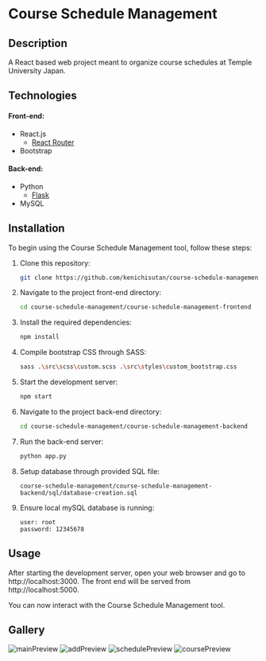 # Course Schedule Management

## Description

A React based web project meant to organize course schedules at Temple University Japan.

## Technologies

#### Front-end:
- React.js
  - [React Router](https://reactrouter.com/)
- Bootstrap
#### Back-end:
- Python
  - [Flask](https://flask.palletsprojects.com/en/)
- MySQL

## Installation

To begin using the Course Schedule Management tool, follow these steps:

1. Clone this repository:
   ```bash
   git clone https://github.com/kenichisutan/course-schedule-management.git
    ```

2. Navigate to the project front-end directory:
   ```bash
   cd course-schedule-management/course-schedule-management-frontend
    ```

3. Install the required dependencies:
    ```bash
   npm install
    ```
   
4. Compile bootstrap CSS through SASS:
    ```bash
    sass .\src\scss\custom.scss .\src\styles\custom_bootstrap.css
    ```

5. Start the development server:
    ```bash
    npm start
     ```
   
6. Navigate to the project back-end directory:
   ```bash
   cd course-schedule-management/course-schedule-management-backend
    ```
7. Run the back-end server:
   ```bash
   python app.py
    ```

8. Setup database through provided SQL file:
    ```
    course-schedule-management/course-schedule-management-backend/sql/database-creation.sql
    ```

9. Ensure local mySQL database is running:
    ```
    user: root
    password: 12345678
    ```

## Usage

After starting the development server, open your web browser and go to http://localhost:3000.
The front end will be served from http://localhost:5000.

You can now interact with the Course Schedule Management tool.

## Gallery

![mainPreview](gallery/mainPreview.png)
![addPreview](gallery/addPreview.png)
![schedulePreview](gallery/schedulePreview.png)
![coursePreview](gallery/coursePreview.png)